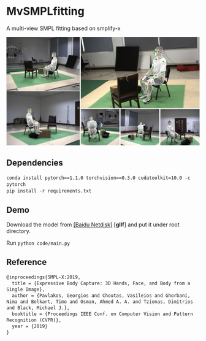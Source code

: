 # MvSMPLfitting
A multi-view SMPL fitting based on smplify-x

![figure](/images/teaser.jpg)

## Dependencies
```conda install pytorch==1.1.0 torchvision==0.3.0 cudatoolkit=10.0 -c pytorch```<br>
```pip install -r requirements.txt```


## Demo
Download the model from [\[Baidu Netdisk\]](https://pan.baidu.com/s/1e9BFVPP9hK0Ps9174h0WuA) \[**gllf**\] and put it under root directory.

Run ```python code/main.py```


## Reference
```
@inproceedings{SMPL-X:2019,
  title = {Expressive Body Capture: 3D Hands, Face, and Body from a Single Image},
  author = {Pavlakos, Georgios and Choutas, Vasileios and Ghorbani, Nima and Bolkart, Timo and Osman, Ahmed A. A. and Tzionas, Dimitrios and Black, Michael J.},
  booktitle = {Proceedings IEEE Conf. on Computer Vision and Pattern Recognition (CVPR)},
  year = {2019}
}
```
